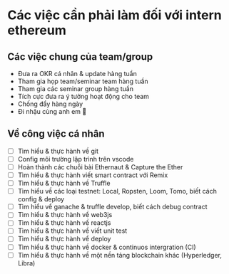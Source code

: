 # Các việc cần phải làm đối với intern ethereum

## Các việc chung của team/group

- Đưa ra OKR cá nhân & update hàng tuần
- Tham gia họp team/seminar team hàng tuần
- Tham gia các seminar group hàng tuần
- Tích cực đưa ra ý tưởng hoạt động cho team
- Chống đẩy hàng ngày
- Đi nhậu cùng anh em 🍺

## Về công việc cá nhân

- [ ] Tìm hiểu & thực hành về git
- [ ] Config môi trường lập trình trên vscode
- [ ] Hoàn thành các chuỗi bài Ethernaut & Capture the Ether
- [ ] Tìm hiểu & thực hành viết smart contract với Remix
- [ ] Tìm hiểu & thực hành về Truffle
- [ ] Tìm hiểu về các loại testnet: Local, Ropsten, Loom, Tomo, biết cách config & deploy
- [ ] Tìm hiểu về ganache & truffle develop, biết cách debug contract
- [ ] Tìm hiểu & thực hành về web3js
- [ ] Tìm hiểu & thực hành về reactjs
- [ ] Tìm hiểu & thực hành về viết unit test
- [ ] Tìm hiểu & thực hành về deploy
- [ ] Tìm hiểu & thực hành về docker & continuos intergration (CI)
- [ ] Tìm hiểu & thực hành về một nền tảng blockchain khác (Hyperledger, Libra)
